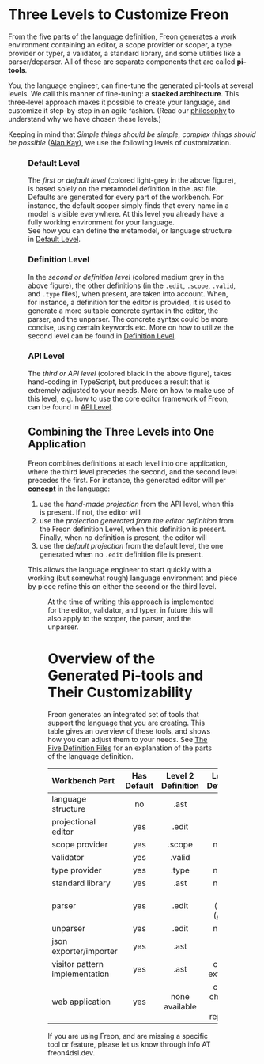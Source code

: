 <script>
    import Figure from "$lib/figures/Figure.svelte";
    let imageName = 'layered-architecture2.png';
    let caption = 'The Stacked Architecture';
    let figureNumber = 1;
    let imageName2 = 'fall-through.png';
    let caption2 = 'Projection Lookup for an AST Node';
    let figureNumber2 = 2;
</script>

# Three Levels to Customize Freon

From the five parts of the language definition, Freon generates a work environment
containing an editor, a scope provider or scoper, a type provider or typer, a validator,
a standard library, and some utilities like a parser/deparser.
All of these are separate components that are called **pi-tools**.

You, the language engineer, can fine-tune the generated pi-tools at several levels.
We call this manner of fine-tuning: a **stacked architecture**.
This three-level approach makes it possible to create your language,
and customize it step-by-step in an agile fashion.
(Read our [philosophy](/Intro/Our_Philosophy) to understand why we have chosen these levels.)

Keeping in mind that _Simple things should be simple, complex things should be possible_
(<a href="https://en.wikipedia.org/wiki/Alan_Kay" target="_blank">Alan Kay</a>),
we use the following levels of customization.

<Figure 
bind:imageName={imageName} 
bind:caption={caption}
bind:figureNumber={figureNumber}
/>

### Default Level

The _first or default level_ (colored light-grey in the above figure), is based solely on the
metamodel definition in the .ast file. Defaults are
generated for every part of the workbench. For instance, the default scoper simply finds
that every name in a model is visible everywhere. At this level you already have a
fully working environment for your language.  
 See how you can define the metamodel, or language structure in [Default Level](/Developing_a_Language/Default_Level).

### Definition Level

In the _second or definition level_ (colored medium grey in the above figure), the other definitions (in the `.edit`, `.scope`, `.valid`, and `.type` files), when present,
are taken into account. When, for instance, a definition for the editor is provided,
it is used to generate a more suitable concrete syntax in the editor, the parser, and the unparser.
The concrete syntax could be more concise, using certain keywords etc. More on how to
utilize the second level can be found in [Definition Level](/Developing_a_Language/Definition_Level).

### API Level

The _third or API level_ (colored black in the above figure), takes hand-coding in TypeScript,
but produces a result that is extremely adjusted to your needs. More on how to make use of this
level, e.g. how to use the core editor framework of Freon,
can be found in [API Level](/Developing_a_Language/API_Level).

## Combining the Three Levels into One Application

Freon combines definitions at each level into one application, where the third level precedes the second, and
the second level precedes the first.
For instance, the generated editor will per [**concept**](/Developing_a_Language/Default_Level/Defining_the_Language_Structure#concept) in the language:

1. use the _hand-made projection_ from the API level, when this is present. If not, the editor will
2. use the _projection generated from the editor definition_ from the Freon definition Level, when this definition is present.
   Finally, when no definition is present, the editor will
3. use the _default projection_ from the default level, the one generated when no `.edit` definition file is present.

This allows the language engineer to start quickly with a working (but somewhat rough) language environment
and piece by piece refine this on either the second or the third level.

<Figure
bind:imageName={imageName2}
bind:caption={caption2}
bind:figureNumber={figureNumber2}
/>

At the time of writing this approach is implemented for the editor, validator, and typer, in future this
will also apply to the scoper, the parser, and the unparser.

# Overview of the Generated Pi-tools and Their Customizability

Freon generates an integrated set of tools that support the language that you are creating.
This table gives an overview of these tools, and shows how you can adjust them to your needs.
See [The Five Definition Files](/Intro/A_Language_in_Five_Parts) for an explanation of the parts
of the language definition.

| Workbench Part                 | Has Default | Level 2 Definition |                                         Level 3 Definition                                          |
| :----------------------------- | :---------: | :----------------: | :-------------------------------------------------------------------------------------------------: |
| language structure             |     no      |        .ast        |                                                 no                                                  |
| projectional editor            |     yes     |       .edit        |                                                 yes                                                 |
| scope provider                 |     yes     |       .scope       |                                               not yet                                               |
| validator                      |     yes     |       .valid       |                                                 yes                                                 |
| type provider                  |     yes     |       .type        |                                               not yet                                               |
| standard library               |     yes     |        .ast        |                                               not yet                                               |
| parser                         |     yes     |       .edit        | yes (using (<a href="https://github.com/dhakehurst/net.akehurst.language" target="_blank">AGL</a>)) |
| unparser                       |     yes     |       .edit        |                                               not yet                                               |
| json exporter/importer         |     yes     |        .ast        |                                                 no                                                  |
| visitor pattern implementation |     yes     |        .ast        |                                           can be extended                                           |
| web application                |     yes     |   none available   |                                     can be changed or replaced                                      |

If you are using Freon, and are missing a specific tool or feature, please let us know through info AT freon4dsl.dev.
